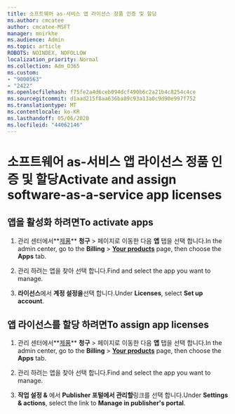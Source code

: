 ```yaml
---
title: 소프트웨어 as-서비스 앱 라이선스 정품 인증 및 할당
ms.author: cmcatee
author: cmcatee-MSFT
manager: mnirkhe
ms.audience: Admin
ms.topic: article
ROBOTS: NOINDEX, NOFOLLOW
localization_priority: Normal
ms.collection: Adm_O365
ms.custom:
- "9000563"
- "2422"
ms.openlocfilehash: f75fe2a4d6ceb094dcf490b6c2a21b4c8254c4ce
ms.sourcegitcommit: d1aad215f8aa636ba89c93a13a0c9d90e997f752
ms.translationtype: MT
ms.contentlocale: ko-KR
ms.lasthandoff: 05/06/2020
ms.locfileid: "44062146"
---
```

# <a name="activate-and-assign-software-as-a-service-app-licenses"></a><span data-ttu-id="39fc8-102">소프트웨어 as-서비스 앱 라이선스 정품 인증 및 할당</span><span class="sxs-lookup"><span data-stu-id="39fc8-102">Activate and assign software-as-a-service app licenses</span></span> 

## <a name="to-activate-apps"></a><span data-ttu-id="39fc8-103">앱을 활성화 하려면</span><span class="sxs-lookup"><span data-stu-id="39fc8-103">To activate apps</span></span>

1. <span data-ttu-id="39fc8-104">관리 센터에서**[제품](https://go.microsoft.com/fwlink/p/?linkid=842054)** **청구** > 페이지로 이동한 다음 **앱** 탭을 선택 합니다.</span><span class="sxs-lookup"><span data-stu-id="39fc8-104">In the admin center, go to the **Billing** > **[Your products](https://go.microsoft.com/fwlink/p/?linkid=842054)** page, then choose the **Apps** tab.</span></span>

2. <span data-ttu-id="39fc8-105">관리 하려는 앱을 찾아 선택 합니다.</span><span class="sxs-lookup"><span data-stu-id="39fc8-105">Find and select the app you want to manage.</span></span>

3. <span data-ttu-id="39fc8-106">**라이선스**에서 **계정 설정을**선택 합니다.</span><span class="sxs-lookup"><span data-stu-id="39fc8-106">Under **Licenses**, select **Set up account**.</span></span>  

## <a name="to-assign-app-licenses"></a><span data-ttu-id="39fc8-107">앱 라이선스를 할당 하려면</span><span class="sxs-lookup"><span data-stu-id="39fc8-107">To assign app licenses</span></span>

1. <span data-ttu-id="39fc8-108">관리 센터에서**[제품](https://go.microsoft.com/fwlink/p/?linkid=842054)** **청구** > 페이지로 이동한 다음 **앱** 탭을 선택 합니다.</span><span class="sxs-lookup"><span data-stu-id="39fc8-108">In the admin center, go to the **Billing** > **[Your products](https://go.microsoft.com/fwlink/p/?linkid=842054)** page, then choose the **Apps** tab.</span></span>

2. <span data-ttu-id="39fc8-109">관리 하려는 앱을 찾아 선택 합니다.</span><span class="sxs-lookup"><span data-stu-id="39fc8-109">Find and select the app you want to manage.</span></span>  

3. <span data-ttu-id="39fc8-110">**작업 설정 &** 에서 **Publisher 포털에서 관리할**링크를 선택 합니다.</span><span class="sxs-lookup"><span data-stu-id="39fc8-110">Under **Settings & actions**, select the link to **Manage in publisher's portal**.</span></span>